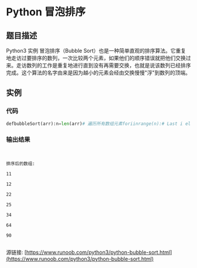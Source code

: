 # Python 冒泡排序

## 题目描述
Python3 实例
冒泡排序（Bubble Sort）也是一种简单直观的排序算法。它重复地走访过要排序的数列，一次比较两个元素，如果他们的顺序错误就把他们交换过来。走访数列的工作是重复地进行直到没有再需要交换，也就是说该数列已经排序完成。这个算法的名字由来是因为越小的元素会经由交换慢慢"浮"到数列的顶端。

## 实例
### 代码
```python
defbubbleSort(arr):n=len(arr)# 遍历所有数组元素foriinrange(n):# Last i elements are already in placeforjinrange(0,n-i-1):ifarr[j]>arr[j+1]:arr[j],arr[j+1]=arr[j+1],arr[j]arr=[64,34,25,12,22,11,90]bubbleSort(arr)print("排序后的数组:")foriinrange(len(arr)):print("%d"%arr[i]),
```
### 输出结果
```

排序后的数组:
11
12
22
25
34
64
90

```
源链接: [https://www.runoob.com/python3/python-bubble-sort.html](https://www.runoob.com/python3/python-bubble-sort.html)